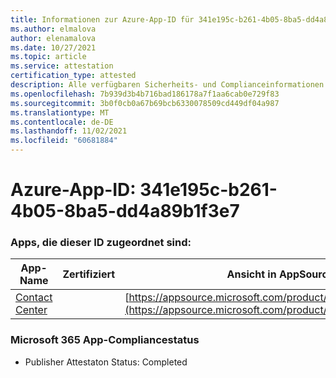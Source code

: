 ```yaml
---
title: Informationen zur Azure-App-ID für 341e195c-b261-4b05-8ba5-dd4a89b1f3e7
ms.author: elmalova
author: elenamalova
ms.date: 10/27/2021
ms.topic: article
ms.service: attestation
certification_type: attested
description: Alle verfügbaren Sicherheits- und Complianceinformationen für 341e195c-b261-4b05-8ba5-dd4a89b1f3e7.
ms.openlocfilehash: 7b939d3b4b716bad186178a7f1aa6cab0e729f83
ms.sourcegitcommit: 3b0f0cb0a67b69bcb6330078509cd449df04a987
ms.translationtype: MT
ms.contentlocale: de-DE
ms.lasthandoff: 11/02/2021
ms.locfileid: "60681884"
---
```

# <a name="azure-app-id-341e195c-b261-4b05-8ba5-dd4a89b1f3e7"></a>Azure-App-ID: 341e195c-b261-4b05-8ba5-dd4a89b1f3e7


### <a name="apps-associated-with-this-id"></a>Apps, die dieser ID zugeordnet sind:
| **App-Name** | **Zertifiziert** | **Ansicht in AppSource** |
|--------------|---------------|-----------------------|
| [Contact Center](https://docs.microsoft.com/microsoft-365-app-certification/forward/WA200001428) |  | [https://appsource.microsoft.com/product/office/WA200001428](https://appsource.microsoft.com/product/office/WA200001428) |

### <a name="microsoft-365-app-compliance-status"></a>Microsoft 365 App-Compliancestatus
- Publisher Attestaton Status: Completed

